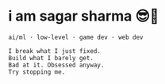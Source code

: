 # i am sagar sharma 😎🍷

```
ai/ml · low-level · game dev · web dev

I break what I just fixed.
Build what I barely get.
Bad at it. Obsessed anyway.
Try stopping me.
```
